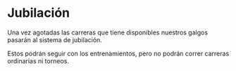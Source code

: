 # Jubilación

Una vez agotadas las carreras que tiene disponibles nuestros galgos pasarán al sistema de jubilación.

Estos podrán seguir con los entrenamientos, pero no podrán correr carreras ordinarias ni torneos.
